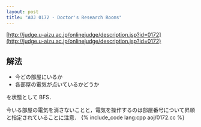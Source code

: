 ```yaml
---
layout: post
title: "AOJ 0172 - Doctor's Research Rooms"
---
```

[http://judge.u-aizu.ac.jp/onlinejudge/description.jsp?id=0172](http://judge.u-aizu.ac.jp/onlinejudge/description.jsp?id=0172)

## 解法
- 今どの部屋にいるか
- 各部屋の電気が点いているかどうか

を状態として BFS．

今いる部屋の電気を消さないことと，電気を操作するのは部屋番号について昇順と指定されていることに注意．
{% include_code lang:cpp aoj/0172.cc %}

